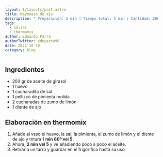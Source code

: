 ```yaml
---
layout: $/layouts/post.astro
title: Mayonesa de ajo
description: " Preparación: 2 min | Tiempo total: 5 min | Cantidad: 200 ml"
tags:
  - salsas
  - thermomix
author: Eduardo Parra
authorTwitter: eduparra90
date: 2022-10-20
category: blog
---
```

## Ingredientes

* 200 gr de aceite de girasol 
* 1 huevo
* 1 cucharadita de sal
* 1 pellizco de pimienta molida
* 2 cucharadas de zumo de limón
* 1 diente de ajo

## Elaboración en thermomix

1. Añade al vaso el huevo, la sal, la pimienta, el zumo de limón y el diente de ajo y tritura **1 min 80º vel 5**.
2. Ahora, **2 min vel 5** y ve añadiendo poco a poco el aceite.
3. Retirar a un tarro y guardar en el frigorífico hasta su uso.
